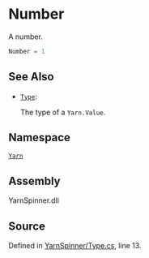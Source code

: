 # Number

A number.

```csharp
Number = 1
```

## See Also

* [`Type`](./): 

  The type of a `Yarn.Value`.

## Namespace

[`Yarn`](../)

## Assembly

YarnSpinner.dll

## Source

Defined in [YarnSpinner/Type.cs](https://github.com/YarnSpinnerTool/YarnSpinner//blob/develop/YarnSpinner/Type.cs#L13), line 13.

